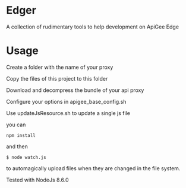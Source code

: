 # Edger

  A collection of rudimentary tools to help development on ApiGee Edge

# Usage
  
  Create a folder with the name of your proxy
  
  Copy the files of this project to this folder
  
  Download and decompress the bundle of your api proxy
  
  Configure your options in apigee_base_config.sh
  
  Use updateJsResource.sh to update a single js file
  
  you can 
  ```
  npm install
 ```
 and then 
 ```
 $ node watch.js 
 ```
 to automagically upload files when they are changed in the file system.
 
 
 Tested with NodeJs 8.6.0
